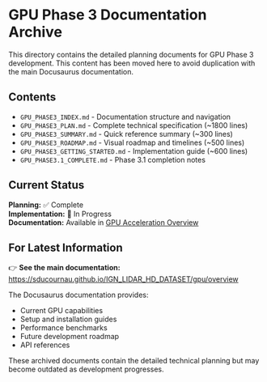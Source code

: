# GPU Phase 3 Documentation Archive

This directory contains the detailed planning documents for GPU Phase 3 development. This content has been moved here to avoid duplication with the main Docusaurus documentation.

## Contents

- `GPU_PHASE3_INDEX.md` - Documentation structure and navigation
- `GPU_PHASE3_PLAN.md` - Complete technical specification (~1800 lines)
- `GPU_PHASE3_SUMMARY.md` - Quick reference summary (~300 lines)
- `GPU_PHASE3_ROADMAP.md` - Visual roadmap and timelines (~500 lines)
- `GPU_PHASE3_GETTING_STARTED.md` - Implementation guide (~600 lines)
- `GPU_PHASE3.1_COMPLETE.md` - Phase 3.1 completion notes

## Current Status

**Planning:** ✅ Complete  
**Implementation:** 🚧 In Progress  
**Documentation:** Available in [GPU Acceleration Overview](../../website/docs/gpu/overview.md)

## For Latest Information

👉 **See the main documentation:** https://sducournau.github.io/IGN_LIDAR_HD_DATASET/gpu/overview

The Docusaurus documentation provides:

- Current GPU capabilities
- Setup and installation guides
- Performance benchmarks
- Future development roadmap
- API references

These archived documents contain the detailed technical planning but may become outdated as development progresses.
